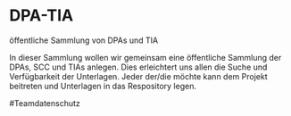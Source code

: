 # DPA-TIA
öffentliche Sammlung von DPAs und TIA 

In dieser Sammlung wollen wir gemeinsam eine öffentliche Sammlung der DPAs, SCC und TIAs anlegen. Dies erleichtert uns allen die Suche und Verfügbarkeit der Unterlagen. Jeder der/die möchte kann dem Projekt beitreten und Unterlagen in das Respository legen. 

#Teamdatenschutz
